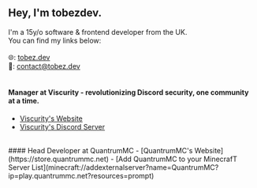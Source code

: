 ## Hey, I'm tobezdev.

I'm a 15y/o software & frontend developer from the UK.<br>You can find my links below:<br><br>
🌐: [tobez.dev](https://tobez.dev)<br>
📩: [contact@tobez.dev](mailto:contact@tobez.dev?from=github)
<br><br>
#### Manager at Viscurity - revolutionizing Discord security, one community at a time.
- [Viscurity's Website](https://viscurity.com)
- [Viscurity's Discord Server](https://discord.gg/rHg6bdzU7V)
<br>
#### Head Developer at QuantrumMC
- [QuantrumMC's Website](https://store.quantrummc.net)
- [Add QuantrumMC to your MinecrafT Server List](minecraft://addexternalserver?name=QuantrumMC?ip=play.quantrummc.net?resources=prompt)
